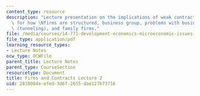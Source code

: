 ```yaml
---
content_type: resource
description: "Lecture presentation on the implications of weak contract enforcement\
  \ for how \Nfirms are structured, business group, problems with business groups\
  \ (tunneling), and family firms."
file: /media/courses/14-771-development-economics-microeconomic-issues-and-policy-models-fall-2008/2810004eefed3d6f2655dae127b73716_lec14.pdf
file_type: application/pdf
learning_resource_types:
- Lecture Notes
ocw_type: OCWFile
parent_title: Lecture Notes
parent_type: CourseSection
resourcetype: Document
title: Firms and Contracts Lecture 2
uid: 2810004e-efed-3d6f-2655-dae127b73716
---
```

